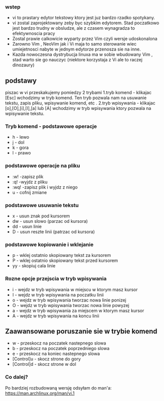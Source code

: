 ### wstep
- vi to prastary edytor tekstowy ktory jest juz bardzo rzadko spotykany. 
- vi zostal zaprojektowany zeby byc szybkim edytorem. Stad poczatkowo jest bardzo trudny w obsludze, ale z czasem wynagradza to efektywnoscia pracy
- Zostal prawie calkowicie wyparty przez Vim czyli wersje udoskonalona
- Zarowno Vim , NeoVim jak i Vi maja to samo sterowanie wiec umiejetnosci nabyte w jednym edytorze przenosza sie na inne. 
- Kazda nowoczesna dystrybucja linuxa ma w sobie wbudowany Vim , stad warto sie go nauczyc (niektore korzystaja z Vi ale to raczej dinozaury)

## podstawy
piszac w vi przeskakujemy pomiedzy 2 trybami
1.tryb komend - klikajac [Esc] wchodzimy w tryb komend. Ten tryb pozwala nam na usuwanie tekstu, zapis pliku, wpisywanie komend, etc . 
2.tryb wpisywania - klikajac [o],[O],[i],[I],[a] lub [A] wchodzimy w tryb wpisywania ktory pozwala na wpisywanie tekstu. 

### Tryb komend - podstawowe operacje
- h - lewo
- j - dol 
- k - gora
- l - prawo

### podstawowe operacje na pliku
- :w! -zapisz plik
- :q! -wyjdz z pliku
- :wq! -zapisz plik i wyjdz z niego
- u - cofnij zmiane

### podstawowe usuwanie tekstu
- x - usun znak pod kursorem
- dw - usun slowo (parzac od kursora)
- dd - usun linie 
- D - usun reszte linii (patrzac od kursora)

### podstawowe kopiowanie i wklejanie
- p - wklej ostatnio skopiowany tekst za kursorem 
- P - wklej ostatnio skopiowany tekst przed kursorem 
- yy - skopiuj cala linie

### Rozne opcje przejscia w tryb wpisywania
- i - wejdz w tryb wpisywania w miejscu w ktorym masz kursor
- I - wejdz w tryb wpisywania na poczatku linii 
- o - wejdz w tryb wpisywania tworzac nowa linie ponizej
- O - wejdz w tryb wpisywania tworzac nowa linie powyzej
- a - wejdz w tryb wpisywania za miejscem w ktorym masz kursor
- A - wejdz w tryb wpisywania na koncu linii

## Zaawansowane poruszanie sie w trybie komend
- w - przeskocz na poczatek nastepnego slowa
- b - przeskocz na poczatek poprzedniego slowa 
- e - przeskocz na koniec nastepnego slowa 
- [Control]u - skocz strone do gory
- [Control]d - skocz strone w dol 

### Co dalej?
Po bardziej rozbudowaną wersję odsyłam do man'a: https://man.archlinux.org/man/vi.1
